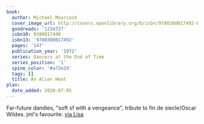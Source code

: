 ```yaml
---
book:
  author: Michael Moorcock
  cover_image_url: http://covers.openlibrary.org/b/isbn/9780380017492-L.jpg
  goodreads: '1234727'
  isbn10: 0380017490
  isbn13: '9780380017492'
  pages: '147'
  publication_year: '1972'
  series: Dancers at the End of Time
  series_position: '1'
  spine_color: '#a72e2d'
  tags: []
  title: An Alien Heat
plan:
  date_added: 2020-07-05
---
```


Far-future dandies, "soft sf with a vengeance", tribute to fin de siecle/Oscar Wildes. jml's favourite. [via Lisa](https://notebook.lisamcnulty.co.uk/2020/06/30/june-reading/)
